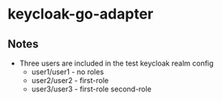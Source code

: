 # keycloak-go-adapter



## Notes
* Three users are included in the test keycloak realm config
    * user1/user1 - no roles 
    * user2/user2 - first-role 
    * user3/user3 - first-role second-role 
